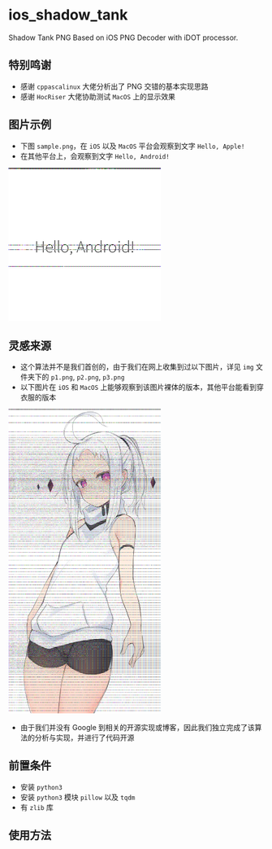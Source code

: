 # ios_shadow_tank
Shadow Tank PNG Based on iOS PNG Decoder with iDOT processor.



## 特别鸣谢

- 感谢 `cppascalinux` 大佬分析出了 PNG 交错的基本实现思路
- 感谢 `HocRiser` 大佬协助测试 `MacOS` 上的显示效果



## 图片示例

- 下图 `sample.png`，在 `iOS` 以及 `MacOS` 平台会观察到文字 `Hello, Apple!`
- 在其他平台上，会观察到文字 `Hello, Android!`

![](./img/sample.png)



## 灵感来源

- 这个算法并不是我们首创的，由于我们在网上收集到过以下图片，详见 `img` 文件夹下的 `p1.png`,  `p2.png`,  `p3.png`
- 以下图片在 `iOS` 和 `MacOS` 上能够观察到该图片裸体的版本，其他平台能看到穿衣服的版本

<img src="./img/p1.png" style="width: 300px">

- 由于我们并没有 Google 到相关的开源实现或博客，因此我们独立完成了该算法的分析与实现，并进行了代码开源



## 前置条件

- 安装 `python3` 
- 安装 `python3` 模块 `pillow` 以及 `tqdm`
- 有 `zlib` 库



## 使用方法

